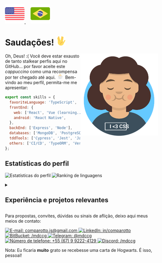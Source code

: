 <!-- Por favor, não desista de me contratar por causa da indentação desse README, ele funciona assim mesmo -->

<p>
  <a href="./README.md">
    <img width="64px" src="./assets/en-US.svg" alt="American English" />
  </a>

  <a href="#" style="margin-left: 16px;">
    <img width="64px" src="./assets/pt-BR.svg" alt="Português Brasileiro" />
  </a>
</p>

# Saudações! <img alt="Saudação vulcana" width="32px" src="./assets/vulcan-salute.svg" />

<img align="right" title="Eu vou te agradecer se puder me fazer um cafuné com o seu ponteiro do mouse" alt="Eu" width="256px" src="./assets/me.svg" />

Oh, Deus! :( Você deve estar exausto de tanto stalkear perfis aqui no GitHub&hellip; por favor aceite este _cappuccino_ como uma recompensa por ter chegado até aqui.
<img style="margin: 0 4px;" title="Uma xícara gentil de cappuccino com creme de chantilly" alt="☕" width="16px" src="./assets/cappuccino.svg" />
Bem-vindo ao meu perfil, permita-me me apresentar:

```javascript
export const skills = {
  favoriteLanguage: 'TypeScript',
  frontEnd: {
    web: ['React', 'Vue (learning...)'],
    android: 'React Native',
  },
  backEnd: ['Express', 'Node'],
  databases: ['MongoDB', 'PostgreSQL', 'MySQL'],
  tddTools: ['Cypress', 'Jest', 'Jasmine'],
  others: ['CI/CD', 'TypeORM', 'Vercel', 'Firebase', 'Figma'],
};
```

## Estatísticas do perfil

![Estatísticas do perfil](https://github-readme-stats.vercel.app/api?username=mdccg&show_icons=true&theme=transparent)
![Ranking de linguagens](https://github-readme-stats.vercel.app/api/top-langs/?username=mdccg&theme=transparent&hide=html,css)

<details>
  <summary>
  
  ## Experiência e projetos relevantes
  </summary>

  <img align="left" alt="Capelo" width="64px" src="./assets/graduation-cap.svg" />

  Eu sou [técnico em Informática](https://www.ifms.edu.br/campi/campus-aquidauana/cursos/integrado/informatica) (2017-2020) e futuro [tecnólogo em Sistemas para Internet](https://www.ifms.edu.br/campi/campus-aquidauana/cursos/graduacao/sistemas-para-internet/sistemas-para-internet) (2021-2024) pelo [Instituto Federal de Educação, Ciência e Tecnologia de Mato Grosso do Sul](https://ifms.edu.br) câmpus Aquidauana.

  <img align="right" alt="Lamp" width="64px" src="./assets/idea.svg" />

  Desde 2018, tenho sido bolsista através do Programa de Bolsas de Iniciação Científica Institucional. Além dos projetos de software desenvolvidos durante ambos os cursos, participei ativamente em projetos de ensino voltados para o desenvolvimento de software, entre os quais posso mencionar:

  - ### [Kalivôno: promovendo o acesso à língua Terena por meio de um app progressivo](https://kalivono-app.web.app) (2019-2020, 2023);
    Este aplicativo consiste em um dicionário para revitalizar a língua Terena, ou seja, uma língua indígena, e fornecer meios fáceis e modernos para sua difusão.

  - ### Desenvolvimento de um aplicativo para acompanhamento dos egressos do IFMS (2021-2022).
    Este aplicativo é uma rede social empresarial para os graduados do Instituto Federal de Mato Grosso do Sul. Seu objetivo é coletar avaliações de cursos, fornecer oportunidades de emprego e incentivá-los a continuar na instituição através de outros cursos ou processos de seleção, para que possam se tornar funcionários da instituição.

  - ### IFMS Aqui Comunica: Scrum (2018);
    Este projeto teve como foco o desenvolvimento de um site de eventos para a instituição usando a metodologia Scrum. Ele recebeu credenciamento para a Feira de Tecnologia, Engenharia e Ciências de Mato Grosso do Sul (conhecida pela sigla FETECMS), considerada o maior evento científico na região Centro-Oeste do Brasil.

  Além disso, estou focado em manter meus repositórios detalhados para demonstrar claramente as atividades realizadas durante minhas aulas, bem como o que aprendi e como isso pode contribuir para aqueles que  desejam explorar minhas habilidades.
</details>

Para propostas, convites, dúvidas ou sinais de aflição, deixo aqui meus meios de contato:

<p>
  <a target="_blank" href="mailto:comparotto.js@gmail.com">
    <img alt="E-mail: comparotto.js@gmail.com" title="comparotto.js@gmail.com" src="https://img.shields.io/badge/Gmail-D14836?style=for-the-badge&logo=gmail&logoColor=white" />
  </a>

  <a target="_blank" href="https://www.linkedin.com/in/matheus-comparotto-1a7895113">
    <img alt="LinkedIn: in/comparotto" title="in/comparotto" src="https://img.shields.io/badge/LinkedIn-0077B5?style=for-the-badge&logo=linkedin&logoColor=white" />
  </a>

  <a target="_blank" href="https://bitbucket.org/mdccg">
    <img alt="BitBucket: /mdccg" title="/mdccg" src="https://img.shields.io/badge/Bitbucket-0747a6?style=for-the-badge&logo=bitbucket&logoColor=white" />
  </a>

  <a target="_blank" href="https://t.me/mdccg">
    <img alt="Telegram: @mdccg" title="@mdccg" src="https://img.shields.io/badge/Telegram-2CA5E0?style=for-the-badge&logo=telegram&logoColor=white" />
  </a>

  <a target="_blank" href="https://wa.me/+5567992224129">
    <img alt="Número de telefone: +55 (67) 9 9222-4129" title="+55 (67) 9 9222-4129" src="https://img.shields.io/badge/WhatsApp-25D366?style=for-the-badge&logo=whatsapp&logoColor=white" />
  </a>

  <a target="_blank" href="https://discord.com/channels/@me/mdccg/">
    <img alt="Discord: /mdccg" title="/mdccg" src="https://img.shields.io/badge/Discord-7289DA?style=for-the-badge&logo=discord&logoColor=white" />
  </a>

  <!--
  <a target="_blank" href="https://www.reddit.com/user/mdccg">
    <img alt="Reddit: u/mdccg" title="u/mdccg" src="https://img.shields.io/badge/Reddit-FF4500?style=for-the-badge&logo=reddit&logoColor=white" />
  </a>
  -->
</p>

Nota: Eu ficaria **muito** grato se recebesse uma carta de Hogwarts. É isso, pessoal!
